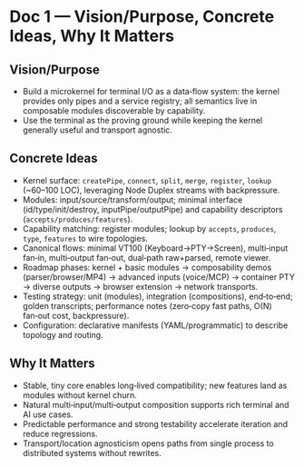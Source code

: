 # Doc 1 — Vision/Purpose, Concrete Ideas, Why It Matters

## Vision/Purpose
- Build a microkernel for terminal I/O as a data‑flow system: the kernel provides only pipes and a service registry; all semantics live in composable modules discoverable by capability.
- Use the terminal as the proving ground while keeping the kernel generally useful and transport agnostic.

## Concrete Ideas
- Kernel surface: `createPipe`, `connect`, `split`, `merge`, `register`, `lookup` (~60–100 LOC), leveraging Node Duplex streams with backpressure.
- Modules: input/source/transform/output; minimal interface (id/type/init/destroy, inputPipe/outputPipe) and capability descriptors (`accepts/produces/features`).
- Capability matching: register modules; lookup by `accepts`, `produces`, `type`, `features` to wire topologies.
- Canonical flows: minimal VT100 (Keyboard→PTY→Screen), multi‑input fan‑in, multi‑output fan‑out, dual‑path raw+parsed, remote viewer.
- Roadmap phases: kernel + basic modules → composability demos (parser/browser/MP4) → advanced inputs (voice/MCP) → container PTY → diverse outputs → browser extension → network transports.
- Testing strategy: unit (modules), integration (compositions), end‑to‑end; golden transcripts; performance notes (zero‑copy fast paths, O(N) fan‑out cost, backpressure).
- Configuration: declarative manifests (YAML/programmatic) to describe topology and routing.

## Why It Matters
- Stable, tiny core enables long‑lived compatibility; new features land as modules without kernel churn.
- Natural multi‑input/multi‑output composition supports rich terminal and AI use cases.
- Predictable performance and strong testability accelerate iteration and reduce regressions.
- Transport/location agnosticism opens paths from single process to distributed systems without rewrites.
